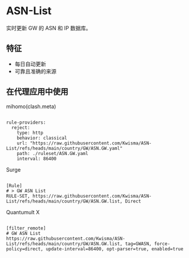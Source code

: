 
# ASN-List

实时更新 GW 的 ASN 和 IP 数据库。

## 特征

- 每日自动更新
- 可靠且准确的来源

## 在代理应用中使用

mihomo(clash.meta)

<pre><code class="language-javascript">
rule-providers:
  reject:
    type: http
    behavior: classical
    url: "https://raw.githubusercontent.com/Kwisma/ASN-List/refs/heads/main/country/GW/ASN.GW.yaml"
    path: ./ruleset/ASN.GW.yaml
    interval: 86400
</code></pre>

Surge

<pre><code class="language-javascript">
[Rule]
# > GW ASN List
RULE-SET, https://raw.githubusercontent.com/Kwisma/ASN-List/refs/heads/main/country/GW/ASN.GW.list, Direct
</code></pre>

Quantumult X

<pre><code class="language-javascript">
[filter_remote]
# GW ASN List
https://raw.githubusercontent.com/Kwisma/ASN-List/refs/heads/main/country/GW/ASN.GW.list, tag=GWASN, force-policy=direct, update-interval=86400, opt-parser=true, enabled=true
</code></pre>
